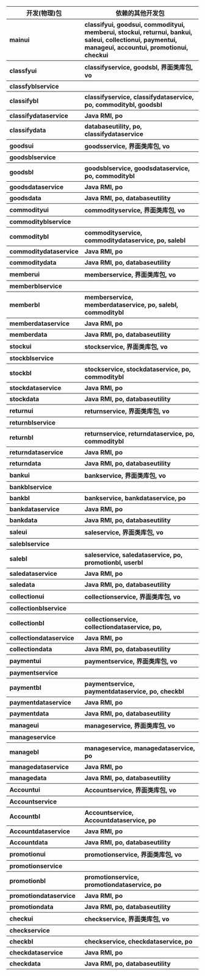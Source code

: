 <table>
	<tr>
		<th>开发(物理)包</th>
		<th>依赖的其他开发包</th>
	</tr>
	<tr>
		<th align="left">mainui</th>
		<th align="left">classifyui, goodsui, commodityui, memberui, stockui, returnui, bankui, saleui, collectionui, paymentui, manageui, accountui, promotionui, checkui</th>
	</tr>	
	<tr>
		<th align="left">classfyui</th>
		<th align="left">classifyservice, goodsbl, 界面类库包, vo </th>
	<tr>
	 <tr>
		<th align="left">classfyblservice</th>
		<th></th>
	<tr>
	<tr>
		<th align="left">classifybl</th>
		<th align="left">classifyservice, classifydataservice, po, commoditybl, goodsbl</th>
	<tr>
	 <tr>
		<th align="left">classifydataservice</th>
		<th align="left">Java RMI, po</th>
	<tr>
	 <tr>
		<th align="left">classifydata</th>
		<th align="left">databaseutility, po, classifydataservice </th>
	<tr>
	 <tr>
		<th align="left">goodsui</th>
		<th align="left">goodsservice, 界面类库包, vo</th>
	<tr>
	  <tr>
		<th align="left">goodsblservice</th>
		<th align="left"></th>
	<tr> <tr>
		<th align="left">goodsbl</th>
		<th align="left">goodsblservice, goodsdataservice, po, commoditybl</th>
	</tr> <tr>
		<th align="left">goodsdataservice</th>
		<th align="left">Java RMI, po</th>
	</tr> <tr>
		<th align="left">goodsdata</th>
		<th align="left">Java RMI, po, databaseutility</th>
	</tr> <tr>
		<th align="left">commodityui</th>
		<th align="left">commodityservice, 界面类库包, vo</th>
	</tr> <tr>
		<th align="left">commodityblservice</th>
		<th align="left"></th>
	</tr> <tr>
		<th align="left">commoditybl</th>
		<th align="left">commodityservice, commoditydataservice, po, salebl</th>
	</tr> <tr>
		<th align="left">commoditydataservice</th>
		<th align="left">Java RMI, po</th>
	</tr> <tr>
		<th align="left">commoditydata</th>
		<th align="left">Java RMI, po, databaseutility</th>
	</tr> 
	 <tr>
		<th align="left">memberui</th>
		<th align="left">memberservice, 界面类库包, vo</th>
	</tr> <tr>
		<th align="left">memberblservice</th>
		<th align="left"></th>
	</tr> <tr>
		<th align="left">memberbl</th>
		<th align="left">memberservice, memberdataservice, po, salebl, commoditybl</th>
	</tr> <tr>
		<th align="left">memberdataservice</th>
		<th align="left">Java RMI, po</th>
	</tr> <tr>
		<th align="left">memberdata</th>
		<th align="left">Java RMI, po, databaseutility</th>
	</tr> 
	 <tr>
		<th align="left">stockui</th>
		<th align="left">stockservice, 界面类库包, vo</th>
	</tr> <tr>
		<th align="left">stockblservice</th>
		<th align="left"></th>
	</tr> <tr>
		<th align="left">stockbl</th>
		<th align="left">stockservice, stockdataservice, po, commoditybl</th>
	</tr> <tr>
		<th align="left">stockdataservice</th>
		<th align="left">Java RMI, po</th>
	</tr> <tr>
		<th align="left">stockdata</th>
		<th align="left">Java RMI, po, databaseutility</th>
	</tr> 

 
  <tr>
		<th align="left">returnui</th>
		<th align="left">returnservice, 界面类库包, vo</th>
	</tr> <tr>
		<th align="left">returnblservice</th>
		<th align="left"></th>
	</tr> <tr>
		<th align="left">returnbl</th>
		<th align="left">returnservice, returndataservice, po, commoditybl</th>
	</tr> <tr>
		<th align="left">returndataservice</th>
		<th align="left">Java RMI, po</th>
	</tr> <tr>
		<th align="left">returndata</th>
		<th align="left">Java RMI, po, databaseutility</th>
	</tr> 



 <tr>
		<th align="left">bankui</th>
		<th align="left">bankservice, 界面类库包, vo</th>
	</tr> <tr>
		<th align="left">bankblservice</th>
		<th align="left"></th>
	</tr> <tr>
		<th align="left">bankbl</th>
		<th align="left">bankservice, bankdataservice, po</th>
	</tr> <tr>
		<th align="left">bankdataservice</th>
		<th align="left">Java RMI, po</th>
	</tr> <tr>
		<th align="left">bankdata</th>
		<th align="left">Java RMI, po, databaseutility</th>
	</tr> 



 <tr>
		<th align="left">saleui</th>
		<th align="left">saleservice, 界面类库包, vo</th>
	</tr> <tr>
		<th align="left">saleblservice</th>
		<th align="left"></th>
	</tr> <tr>
		<th align="left">salebl</th>
		<th align="left">saleservice, saledataservice, po, promotionbl, userbl</th>
	</tr> <tr>
		<th align="left">saledataservice</th>
		<th align="left">Java RMI, po</th>
	</tr> <tr>
		<th align="left">saledata</th>
		<th align="left">Java RMI, po, databaseutility</th>
	</tr> 


 <tr>
		<th align="left">collectionui</th>
		<th align="left">collectionservice, 界面类库包, vo</th>
	</tr> <tr>
		<th align="left">collectionblservice</th>
		<th align="left"></th>
	</tr> <tr>
		<th align="left">collectionbl</th>
		<th align="left">collectionservice, collectiondataservice, po, </th>
	</tr> <tr>
		<th align="left">collectiondataservice</th>
		<th align="left">Java RMI, po</th>
	</tr> <tr>
		<th align="left">collectiondata</th>
		<th align="left">Java RMI, po, databaseutility</th>
	</tr> 




 <tr>
		<th align="left">paymentui</th>
		<th align="left">paymentservice, 界面类库包, vo</th>
	</tr> <tr>
		<th align="left">paymentservice</th>
		<th align="left"></th>
	</tr> <tr>
		<th align="left">paymentbl</th>
		<th align="left">paymentservice, paymentdataservice, po, checkbl</th>
	</tr> <tr>
		<th align="left">paymentdataservice</th>
		<th align="left">Java RMI, po</th>
	</tr> <tr>
		<th align="left">paymentdata</th>
		<th align="left">Java RMI, po, databaseutility</th>
	</tr> 




 <tr>
		<th align="left">manageui</th>
		<th align="left">manageservice, 界面类库包, vo</th>
	</tr> <tr>
		<th align="left">manageservice</th>
		<th align="left"></th>
	</tr> <tr>
		<th align="left">managebl</th>
		<th align="left">manageservice, managedataservice, po</th>
	</tr> <tr>
		<th align="left">managedataservice</th>
		<th align="left">Java RMI, po</th>
	</tr> <tr>
		<th align="left">managedata</th>
		<th align="left">Java RMI, po, databaseutility</th>
	</tr> 




 <tr>
		<th align="left">Accountui</th>
		<th align="left">Accountservice, 界面类库包, vo</th>
	</tr> <tr>
		<th align="left">Accountservice</th>
		<th align="left"></th>
	</tr> <tr>
		<th align="left">Accountbl</th>
		<th align="left">Accountservice, Accountdataservice, po</th>
	</tr> <tr>
		<th align="left">Accountdataservice</th>
		<th align="left">Java RMI, po</th>
	</tr> <tr>
		<th align="left">Accountdata</th>
		<th align="left">Java RMI, po, databaseutility</th>
	</tr> 




 <tr>
		<th align="left">promotionui</th>
		<th align="left">promotionservice, 界面类库包, vo</th>
	</tr> <tr>
		<th align="left">promotionservice</th>
		<th align="left"></th>
	</tr> <tr>
		<th align="left">promotionbl</th>
		<th align="left">promotionservice, promotiondataservice, po</th>
	</tr> <tr>
		<th align="left">promotiondataservice</th>
		<th align="left">Java RMI, po</th>
	</tr> <tr>
		<th align="left">promotiondata</th>
		<th align="left">Java RMI, po, databaseutility</th>
	</tr> 



 <tr>
		<th align="left">checkui</th>
		<th align="left">checkservice, 界面类库包, vo</th>
	</tr> <tr>
		<th align="left">checkservice</th>
		<th align="left"></th>
	</tr> <tr>
		<th align="left">checkbl</th>
		<th align="left">checkservice, checkdataservice, po</th>
	</tr> <tr>
		<th align="left">checkdataservice</th>
		<th align="left">Java RMI, po</th>
	</tr> <tr>
		<th align="left">checkdata</th>
		<th align="left">Java RMI, po, databaseutility</th>
	</tr> 
